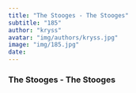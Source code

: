 ```yaml
---
title: "The Stooges - The Stooges"
subtitle: "185"
author: "kryss"
avatar: "img/authors/kryss.jpg"
image: "img/185.jpg"
date:
---
```


### The Stooges - The Stooges
